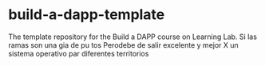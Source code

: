 # build-a-dapp-template
The template repository for the Build a DAPP course on Learning Lab.
Si las ramas son una gia de pu tos 
Perodebe de salir excelente y mejor 
X un sistema operativo par diferentes territorios 
